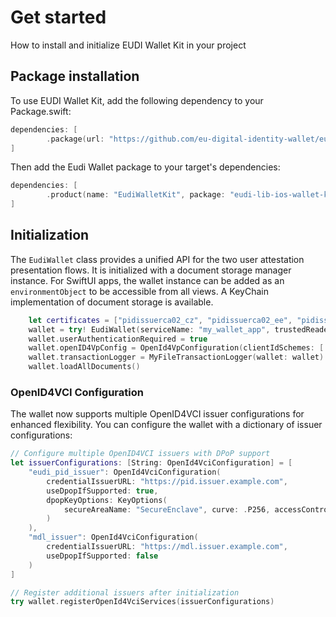 #  Get started

How to install and initialize EUDI Wallet Kit in your project

## Package installation

To use EUDI Wallet Kit, add the following dependency to your Package.swift:
```swift
dependencies: [
		.package(url: "https://github.com/eu-digital-identity-wallet/eudi-lib-ios-wallet-kit.git", .upToNextMajor(from: "0.6.6"))
]
```

Then add the Eudi Wallet package to your target's dependencies:
```swift
dependencies: [
		.product(name: "EudiWalletKit", package: "eudi-lib-ios-wallet-kit"),
]
```

## Initialization
The ``EudiWallet`` class provides a unified API for the two user attestation presentation flows. It is initialized with a document storage manager instance. For SwiftUI apps, the wallet instance can be added as an ``environmentObject`` to be accessible from all views. A KeyChain implementation of document storage is available.

```swift
	let certificates = ["pidissuerca02_cz", "pidissuerca02_ee", "pidissuerca02_eu", "pidissuerca02_lu", "pidissuerca02_nl", "pidissuerca02_pt", "pidissuerca02_ut"]
    wallet = try! EudiWallet(serviceName: "my_wallet_app", trustedReaderCertificates: certificates.map { Data(name: $0, ext: "der")! }, logFileName: "temp.txt")
    wallet.userAuthenticationRequired = true
    wallet.openID4VpConfig = OpenId4VpConfiguration(clientIdSchemes: [.x509SanDns, .x509Hash])
    wallet.transactionLogger = MyFileTransactionLogger(wallet: wallet)
	wallet.loadAllDocuments()
```

### OpenID4VCI Configuration

The wallet now supports multiple OpenID4VCI issuer configurations for enhanced flexibility. You can configure the wallet with a dictionary of issuer configurations:

```swift
// Configure multiple OpenID4VCI issuers with DPoP support
let issuerConfigurations: [String: OpenId4VciConfiguration] = [
    "eudi_pid_issuer": OpenId4VciConfiguration(
        credentialIssuerURL: "https://pid.issuer.example.com",
        useDpopIfSupported: true,
        dpopKeyOptions: KeyOptions(
            secureAreaName: "SecureEnclave", curve: .P256, accessControl: .requireUserPresence
        )
    ),
    "mdl_issuer": OpenId4VciConfiguration(
        credentialIssuerURL: "https://mdl.issuer.example.com",
        useDpopIfSupported: false
    )
]

// Register additional issuers after initialization
try wallet.registerOpenId4VciServices(issuerConfigurations)
```
